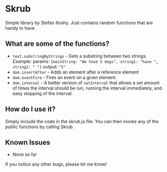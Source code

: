 ﻿# Skrub

Simple library by Stefan Koshy. Just contains random functions that are handy to have.

## What are some of the functions?

- `text.substringByStrings` - Gets a substring between two strings.
  *Example:*
  params: `{mainString: "We have 5 dogs", string1: "have ", string2: " "}`
  output: `"5"`
- `dom.insertAfter` - Adds an element after a reference element
- `dom.eventFire` - Fires an event on a given element
- `dom.interval` - A better version of `setInterval` that allows a set amount of times the interval should be run, running the interval immediately, and easy stopping of the interval.

## How do I use it?

Simply include the code in the skrub.js file. You can then invoke any of the public functions by calling Skrub.

## Known Issues

- None so far

If you notice any other bugs, please let me know!